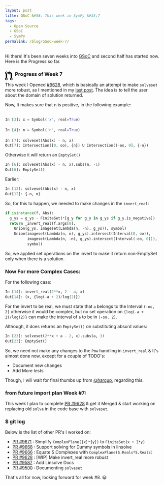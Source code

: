 ```yaml
---
layout: post
title: GSoC &#58; This week in SymPy &#35;7
tags:
  - Open Source
  - GSoC
  - SymPy
permalink: /blog/GSoC-week-7/
---
```


Hi there! It's been seven weeks into [GSoC](https://en.wikipedia.org/wiki/Google_Summer_of_Code)
and second half has started now. Here is the Progress so far.

### &nbsp; **Progress of Week 7** <img style="float: left" src="/assets/gsoc/pr.png"> 


This week I Opened [#9628](https://github.com/sympy/sympy/pull/9628), which is basically an attempt to make `solveset` more robust, as I mentioned in my [last post](http://iamit.in/blog/GSoC-week-6/).
The idea is to tell the user about the domain of solution returned.


Now, It makes sure that n is positive, in the following example:

```python

In [3]: x = Symbol('x', real=True)

In [4]: n = Symbol('n', real=True)

In [7]: solveset(Abs(x) - n, x)
Out[7]: Intersection([0, oo), {n}) U Intersection((-oo, 0], {-n})

```

Otherwise it will return an `EmptySet()`

```python
In [6]: solveset(Abs(x) - n, x).subs(n, -1)
Out[6]: EmptySet()
```

Earlier:

```python
In [12]: solveset(Abs(x) - n, x)
Out[12]: {-n, n}
```

So, for this to happen, we needed to make changes in the `invert_real`:

```python
if isinstance(f, Abs):
  g_ys = g_ys - FiniteSet(*[g_y for g_y in g_ys if g_y.is_negative])
  return _invert_real(f.args[0],
    Union(g_ys, imageset(Lambda(n, -n), g_ys)), symbol)
    Union(imageset(Lambda(n, n), g_ys).intersect(Interval(0, oo)),
          imageset(Lambda(n, -n), g_ys).intersect(Interval(-oo, 0))),
          symbol)
```
So, we applied set operations on the invert to make it return non-EmptySet only when there is a solution.

### Now For more Complex Cases:

For the following case:

```python
In [14]: invert_real(2**x, 2 - a, x)
Out[14]: (x, {log(-a + 2)/log(2)})
```
For the invert to be real, we must state that `a` belongs to the Interval `(-oo, 2]` otherwise it would be complex, but no set operation on `{log(-a + 2)/log(2)}` can make the interval of `a` to be in `(-oo, 2]`.

Although, it does returns an `EmptySet()` on substituting absurd values:

```python
In [23]: solveset(2**x + a - 2, x).subs(a, 3)
Out[23]: EmptySet()
```

So, we need not make any changes to the `Pow` handling in `invert_real` & It's almost done now, except for a couple of TODO's:

 * Document new changes
 * Add More tests

Though, I will wait for final thumbs up from [@hargup](http://www.github.com/hargup), regarding this.

### **from __future__ import plan**  Week #7:
This week I plan to complete [PR #9628](https://github.com/sympy/sympy/pull/9618) & get it Merged & start working on replacing old `solve` in the code base with `solveset`.


### **$ git log**

Below is the list of other PR's I worked on:

* [PR #9671](https://github.com/sympy/sympy/pull/9671) : Simplify `ComplexPlane({x}*{y})` to `FiniteSet(x + I*y)`
* [PR #9668](https://github.com/sympy/sympy/pull/9668) : Support solving for Dummy symbols in linsolve
* [PR #9666](https://github.com/sympy/sympy/pull/9666) : Equate S.Complexes with `ComplexPlane(S.Reals*S.Reals)`
* [PR #9628](https://github.com/sympy/sympy/pull/9628) : [WIP] Make invert_real more robust
* [PR #9587](https://github.com/sympy/sympy/pull/9587) : Add Linsolve Docs
* [PR #9500](https://github.com/sympy/sympy/pull/9500) :  Documenting `solveset`

That's all for now, looking forward for week #8. :grinning:
